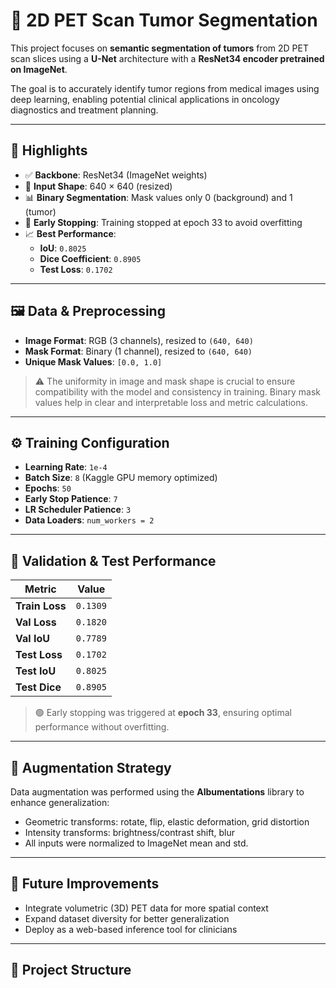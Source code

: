 # 🧠 2D PET Scan Tumor Segmentation

This project focuses on **semantic segmentation of tumors** from 2D PET scan slices using a **U-Net** architecture with a **ResNet34 encoder pretrained on ImageNet**.

The goal is to accurately identify tumor regions from medical images using deep learning, enabling potential clinical applications in oncology diagnostics and treatment planning.

---

## 🚀 Highlights

- ✅ **Backbone**: ResNet34 (ImageNet weights)
- 📐 **Input Shape**: 640 × 640 (resized)
- 📊 **Binary Segmentation**: Mask values only 0 (background) and 1 (tumor)
- 🔁 **Early Stopping**: Training stopped at epoch 33 to avoid overfitting
- 📈 **Best Performance**:
  - **IoU**: `0.8025`
  - **Dice Coefficient**: `0.8905`
  - **Test Loss**: `0.1702`

---

## 🖼️ Data & Preprocessing

- **Image Format**: RGB (3 channels), resized to `(640, 640)`
- **Mask Format**: Binary (1 channel), resized to `(640, 640)`
- **Unique Mask Values**: `[0.0, 1.0]`

> ⚠️ The uniformity in image and mask shape is crucial to ensure compatibility with the model and consistency in training. Binary mask values help in clear and interpretable loss and metric calculations.

---

## ⚙️ Training Configuration

- **Learning Rate**: `1e-4`
- **Batch Size**: `8` (Kaggle GPU memory optimized)
- **Epochs**: `50`
- **Early Stop Patience**: `7`
- **LR Scheduler Patience**: `3`
- **Data Loaders**: `num_workers = 2`

---

## 🧪 Validation & Test Performance

| Metric        | Value    |
|---------------|----------|
| **Train Loss**    | `0.1309` |
| **Val Loss**      | `0.1820` |
| **Val IoU**       | `0.7789` |
| **Test Loss**     | `0.1702` |
| **Test IoU**      | `0.8025` |
| **Test Dice**     | `0.8905` |

> 🟢 Early stopping was triggered at **epoch 33**, ensuring optimal performance without overfitting.

---

## 🔄 Augmentation Strategy

Data augmentation was performed using the **Albumentations** library to enhance generalization:

- Geometric transforms: rotate, flip, elastic deformation, grid distortion
- Intensity transforms: brightness/contrast shift, blur
- All inputs were normalized to ImageNet mean and std.

---

## 📌 Future Improvements

- Integrate volumetric (3D) PET data for more spatial context
- Expand dataset diversity for better generalization
- Deploy as a web-based inference tool for clinicians

---

## 📁 Project Structure


